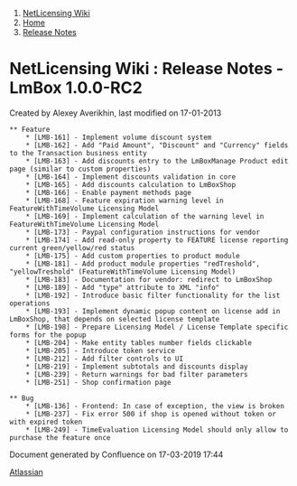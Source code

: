 1.  [NetLicensing Wiki](index.html)
2.  [Home](Home_11010214.html)
3.  [Release Notes](Release-Notes_11010240.html)

<span id="title-text"> NetLicensing Wiki : Release Notes - LmBox 1.0.0-RC2 </span>
==================================================================================

Created by <span class="author"> Alexey Averikhin</span>, last modified
on 17-01-2013

    ** Feature
        * [LMB-161] - Implement volume discount system
        * [LMB-162] - Add "Paid Amount", "Discount" and "Currency" fields to the Transaction business entity
        * [LMB-163] - Add discounts entry to the LmBoxManage Product edit page (similar to custom properties)
        * [LMB-164] - Implement discounts validation in core
        * [LMB-165] - Add discounts calculation to LmBoxShop
        * [LMB-166] - Enable payment methods page
        * [LMB-168] - Feature expiration warning level in FeatureWithTimeVolume Licensing Model
        * [LMB-169] - Implement calculation of the warning level in FeatureWithTimeVolume Licensing Model
        * [LMB-173] - Paypal configuration instructions for vendor
        * [LMB-174] - Add read-only property to FEATURE license reporting current green/yellow/red status
        * [LMB-175] - Add custom properties to product module
        * [LMB-181] - Add product module properties "redTreshold", "yellowTreshold" (FeatureWithTimeVolume Licensing Model)
        * [LMB-183] - Documentation for vendor: redirect to LmBoxShop
        * [LMB-189] - Add "type" attribute to XML "info"
        * [LMB-192] - Introduce basic filter functionality for the list operations
        * [LMB-193] - Implement dynamic popup content on license add in LmBoxShop, that depends on selected license template
        * [LMB-198] - Prepare Licensing Model / License Template specific forms for the popup
        * [LMB-204] - Make entity tables number fields clickable
        * [LMB-205] - Introduce token service
        * [LMB-212] - Add filter controls to UI
        * [LMB-219] - Implement subtotals and discounts display
        * [LMB-239] - Return warnings for bad filter parameters
        * [LMB-251] - Shop confirmation page

    ** Bug
        * [LMB-136] - Frontend: In case of exception, the view is broken
        * [LMB-237] - Fix error 500 if shop is opened without token or with expired token
        * [LMB-249] - TimeEvaluation Licensing Model should only allow to purchase the feature once

Document generated by Confluence on 17-03-2019 17:44

[Atlassian](http://www.atlassian.com/)
